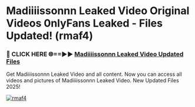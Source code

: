 # Madiiiissonnn Leaked Video Original Videos 0nlyFans Leaked - Files Updated! (rmaf4)

<h3>🔴 CLICK HERE 🌐==►► <a href="https://tinyurl.com/4seja8ks" rel="nofollow">Madiiiissonnn Leaked Video Updated Files</a></h3>

Get Madiiiissonnn Leaked Video and all content. Now you can access all videos and pictures of Madiiiissonnn Leaked Video. New Updated Files 2025!

[![rmaf4](https://i.imgur.com/EWjZXRe.gif)](https://tinyurl.com/4seja8ks)

